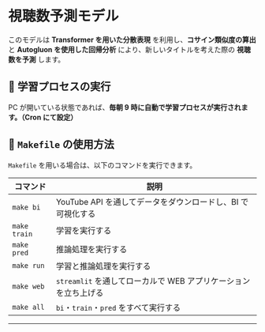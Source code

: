 # 視聴数予測モデル

このモデルは **Transformer を用いた分散表現** を利用し、**コサイン類似度の算出** と **Autogluon を使用した回帰分析** により、新しいタイトルを考えた際の **視聴数を予測** します。

## **🔹 学習プロセスの実行**
PC が開いている状態であれば、**毎朝 9 時に自動で学習プロセスが実行されます。（Cron にて設定）**

## **🔹 `Makefile` の使用方法**
`Makefile` を用いる場合は、以下のコマンドを実行できます。

| コマンド | 説明 |
|----------|------------------------------------------------|
| `make bi` | YouTube API を通してデータをダウンロードし、BI で可視化する |
| `make train` | 学習を実行する |
| `make pred` | 推論処理を実行する |
| `make run` | 学習と推論処理を実行する |
| `make web` | `streamlit` を通してローカルで WEB アプリケーションを立ち上げる |
| `make all` | `bi`・`train`・`pred` をすべて実行する |

---

